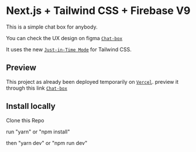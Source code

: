 # Next.js + Tailwind CSS + Firebase V9

This is a simple chat box for anybody.

You can check the UX design on figma [`Chat-box`](https://www.figma.com/file/Yfl99ROd1RTlYX8XyJ88oI/Chat-box)

It uses the new [`Just-in-Time Mode`](https://tailwindcss.com/docs/just-in-time-mode) for Tailwind CSS.

## Preview

This project as already been deployed temporarily on [`Vercel`](https://vercel.com).
preview it through this link [`Chat-box`](https://chat-box-topaz.vercel.app)


## Install locally

Clone this Repo

run "yarn" or "npm install"

then "yarn dev" or "npm run dev"

